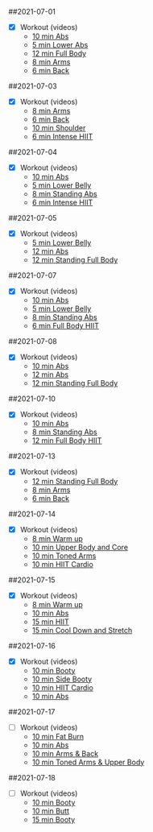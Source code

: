##2021-07-01
- [X] Workout (videos)  
  - [10 min Abs](https://www.youtube.com/watch?v=jxTbn63X3c4)
  - [5 min Lower Abs](https://youtu.be/kcQKWYc4xo4)
  - [12 min Full Body](https://www.youtube.com/watch?v=NEtnusXwjFU)
  - [8 min Arms](https://www.youtube.com/watch?v=8qDDtm6BOfw)
  - [6 min Back](https://www.youtube.com/watch?v=1V-dsMj0HfA)
  
##2021-07-03
- [X] Workout (videos)  
  - [8 min Arms](https://www.youtube.com/watch?v=8qDDtm6BOfw)
  - [6 min Back](https://www.youtube.com/watch?v=1V-dsMj0HfA)
  - [10 min Shoulder](https://www.youtube.com/watch?v=G_2mQDfiT_c)
  - [6 min Intense HIIT](https://www.youtube.com/watch?v=iQG190pVo38)
  
##2021-07-04
- [X] Workout (videos)  
  - [10 min Abs](https://www.youtube.com/watch?v=jxTbn63X3c4)
  - [5 min Lower Belly](https://www.youtube.com/watch?v=kcQKWYc4xo4)
  - [8 min Standing Abs](https://www.youtube.com/watch?v=2TOq2vJhOZU)
  - [6 min Intense HIIT](https://www.youtube.com/watch?v=iQG190pVo38)
  
##2021-07-05
- [X] Workout (videos)  
  - [5 min Lower Belly](https://www.youtube.com/watch?v=kcQKWYc4xo4)
  - [12 min Abs](https://www.youtube.com/watch?v=X6NGNt57VbI)
  - [12 min Standing Full Body](https://youtu.be/NEtnusXwjFU)

##2021-07-07
- [X] Workout (videos)
  - [10 min Abs](https://youtu.be/jxTbn63X3c4)
  - [5 min Lower Belly](https://www.youtube.com/watch?v=kcQKWYc4xo4)
  - [8 min Standing Abs](https://www.youtube.com/watch?v=2TOq2vJhOZU)
  - [6 min Full Body HIIT](https://youtu.be/iQG190pVo38)
  
##2021-07-08
- [X] Workout (videos)
  - [10 min Abs](https://youtu.be/jxTbn63X3c4)
  - [12 min Abs](https://www.youtube.com/watch?v=X6NGNt57VbI)
  - [12 min Standing Full Body](https://youtu.be/NEtnusXwjFU)
  
##2021-07-10
- [X] Workout (videos)
  - [10 min Abs](https://youtu.be/jxTbn63X3c4)
  - [8 min Standing Abs](https://www.youtube.com/watch?v=2TOq2vJhOZU)
  - [12 min Full Body HIIT](https://youtu.be/iQG190pVo38)
  
##2021-07-13
- [X] Workout (videos)
  - [12 min Standing Full Body](https://youtu.be/NEtnusXwjFU)
  - [8 min Arms](https://www.youtube.com/watch?v=8qDDtm6BOfw)
  - [6 min Back](https://www.youtube.com/watch?v=1V-dsMj0HfA)
  
##2021-07-14
- [X] Workout (videos)
  - [8 min Warm up](https://www.youtube.com/watch?v=j6C-6F6dr-4)
  - [10 min Upper Body and Core](https://youtu.be/yXYm31idmXE)
  - [10 min Toned Arms](https://youtu.be/iN-AEOs9rzc)
  - [10 min HIIT Cardio](https://www.youtube.com/watch?v=sJZ3tIcsm0Q)

##2021-07-15
- [X] Workout (videos)    
  - [8 min Warm up](https://www.youtube.com/watch?v=j6C-6F6dr-4)
  - [10 min Abs](https://www.youtube.com/watch?v=XxZlND8PS9s)
  - [15 min HIIT](https://www.youtube.com/watch?v=CPI_Ve7vsHs)
  - [15 min Cool Down and Stretch](https://youtu.be/iapsX8jB7k8)

##2021-07-16
- [X] Workout (videos)   
  - [10 min Booty](https://youtu.be/pNQzp888X0s)
  - [10 min Side Booty](https://www.youtube.com/watch?v=BCZjD3TBVJI&feature=youtu.be)
  - [10 min HIIT Cardio](https://www.youtube.com/watch?v=sJZ3tIcsm0Q)
  - [10 min Abs](https://www.youtube.com/watch?v=XxZlND8PS9s)
  
##2021-07-17
- [ ] Workout (videos) 
  - [10 min Fat Burn](https://youtu.be/fUJjsUn9bCo)
  - [10 min Abs](https://www.youtube.com/watch?v=XxZlND8PS9s)
  - [10 min Arms & Back](https://www.youtube.com/watch?v=7T4Vy_ufszk)
  - [10 min Toned Arms & Upper Body](https://www.youtube.com/watch?v=iN-AEOs9rzc)

##2021-07-18
- [ ] Workout (videos) 
  - [10 min Booty](https://youtu.be/pNQzp888X0s)
  - [10 min Butt](https://www.youtube.com/watch?v=D_IfSPyTwRE)
  - [15 min Booty](https://www.youtube.com/watch?v=tC2PuvibB7w)